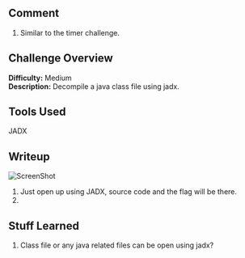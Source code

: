 ## Comment  
1. Similar to the timer challenge.  

## Challenge Overview  
**Difficulty:** Medium  
**Description:** Decompile a java class file using jadx.   
## Tools Used  
JADX  

## Writeup  
![ScreenShot](https://imgur.com/daiUnzo.png)  
1. Just open up using JADX, source code and the flag will be there.  
2. 
## Stuff Learned  
1. Class file or any java related files can be open using jadx?  



